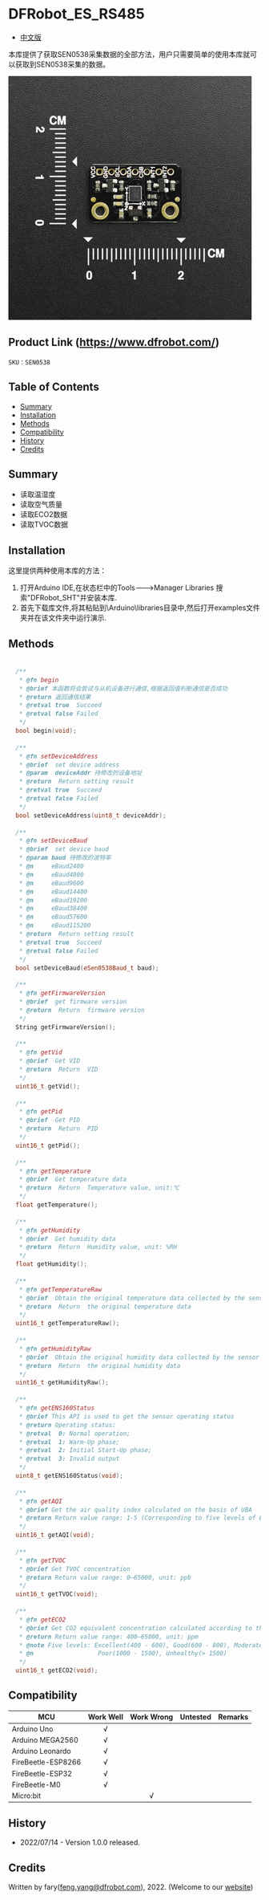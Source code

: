 # DFRobot_ES_RS485
* [中文版](./README_CN.md)

本库提供了获取SEN0538采集数据的全部方法，用户只需要简单的使用本库就可以获取到SEN0538采集的数据。

![产品实物图](./resources/images/SEN0538.png)


## Product Link (https://www.dfrobot.com/)
    SKU：SEN0538


## Table of Contents

* [Summary](#summary)
* [Installation](#installation)
* [Methods](#methods)
* [Compatibility](#compatibility)
* [History](#history)
* [Credits](#credits)


## Summary
* 读取温湿度
* 读取空气质量
* 读取ECO2数据
* 读取TVOC数据


## Installation

这里提供两种使用本库的方法：
1. 打开Arduino IDE,在状态栏中的Tools--->Manager Libraries 搜索"DFRobot_SHT"并安装本库.
2. 首先下载库文件,将其粘贴到\Arduino\libraries目录中,然后打开examples文件夹并在该文件夹中运行演示.


## Methods

```C++

  /**
   * @fn begin
   * @brief 本函数将会尝试与从机设备进行通信,根据返回值判断通信是否成功
   * @return 返回通信结果
   * @retval true  Succeed
   * @retval false Failed
   */
  bool begin(void);

  /**
   * @fn setDeviceAddress
   * @brief  set device address
   * @param  deviceAddr 待修改的设备地址
   * @return  Return setting result
   * @retval true  Succeed
   * @retval false Failed
   */
  bool setDeviceAddress(uint8_t deviceAddr);

  /**
   * @fn setDeviceBaud
   * @brief  set device baud
   * @param baud 待修改的波特率
   * @n     eBaud2400
   * @n     eBaud4800
   * @n     eBaud9600
   * @n     eBaud14400
   * @n     eBaud19200
   * @n     eBaud38400
   * @n     eBaud57600
   * @n     eBaud115200
   * @return  Return setting result
   * @retval true  Succeed
   * @retval false Failed
   */
  bool setDeviceBaud(eSen0538Baud_t baud);

  /**
   * @fn getFirmwareVersion
   * @brief  get firmware version
   * @return  Return  firmware version
   */
  String getFirmwareVersion();

  /**
   * @fn getVid
   * @brief  Get VID
   * @return  Return  VID
   */
  uint16_t getVid();

  /**
   * @fn getPid
   * @brief  Get PID
   * @return  Return  PID
   */
  uint16_t getPid();

  /**
   * @fn getTemperature
   * @brief  Get temperature data 
   * @return  Return  Temperature value, unit:℃ 
   */
  float getTemperature();

  /**
   * @fn getHumidity
   * @brief  Get humidity data
   * @return  Return  Humidity value, unit: %RH
   */
  float getHumidity();

  /**
   * @fn getTemperatureRaw
   * @brief  Obtain the original temperature data collected by the sensor
   * @return  Return  the original temperature data
   */
  uint16_t getTemperatureRaw();

  /**
   * @fn getHumidityRaw
   * @brief  Obtain the original humidity data collected by the sensor
   * @return  Return  the original humidity data
   */
  uint16_t getHumidityRaw();

  /**
   * @fn getENS160Status
   * @brief This API is used to get the sensor operating status
   * @return Operating status:
   * @retval  0: Normal operation; 
   * @retval  1: Warm-Up phase; 
   * @retval  2: Initial Start-Up phase; 
   * @retval  3: Invalid output
   */
  uint8_t getENS160Status(void);

  /**
   * @fn getAQI
   * @brief Get the air quality index calculated on the basis of UBA
   * @return Return value range: 1-5 (Corresponding to five levels of Excellent, Good, Moderate, Poor and Unhealthy respectively)
   */
  uint16_t getAQI(void);

  /**
   * @fn getTVOC
   * @brief Get TVOC concentration
   * @return Return value range: 0–65000, unit: ppb
   */
  uint16_t getTVOC(void);

  /**
   * @fn getECO2
   * @brief Get CO2 equivalent concentration calculated according to the detected data of VOCs and hydrogen (eCO2 – Equivalent CO2)
   * @return Return value range: 400–65000, unit: ppm
   * @note Five levels: Excellent(400 - 600), Good(600 - 800), Moderate(800 - 1000), 
   * @n                  Poor(1000 - 1500), Unhealthy(> 1500)
   */
  uint16_t getECO2(void);

```


## Compatibility

MCU                | Work Well    | Work Wrong   | Untested    | Remarks
------------------ | :----------: | :----------: | :---------: | :----:
Arduino Uno        |      √       |              |             |
Arduino MEGA2560   |      √       |              |             |
Arduino Leonardo   |      √       |              |             |
FireBeetle-ESP8266 |      √       |              |             |
FireBeetle-ESP32   |      √       |              |             |
FireBeetle-M0      |      √       |              |             |
Micro:bit          |              |       √      |             |


## History

- 2022/07/14 - Version 1.0.0 released.


## Credits

Written by fary(feng.yang@dfrobot.com), 2022. (Welcome to our [website](https://www.dfrobot.com/))


